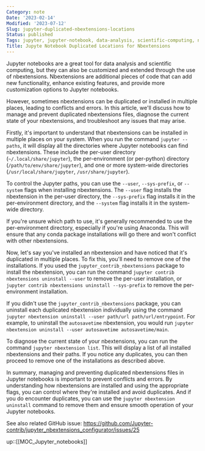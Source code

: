 ```yaml
---
Category: note
Date: '2023-02-14'
Modified: '2023-07-12'
Slug: jupyter-duplicated-nbextensions-locations
Status: published
Tags: jupyter, jupyter-notebook, data-analysis, scientific-computing, nbextensions, customization, duplicates, diagnose, paths, per-user-directory, per-environment-directory, system-wide-directories, Anaconda, conda-package, jupyter_contrib_nbextensions
Title: Jupyte Notebook Duplicated Locations for Nbextensions
---
```


Jupyter notebooks are a great tool for data analysis and scientific computing, but they can also be customized and extended through the use of nbextensions. Nbextensions are additional pieces of code that can add new functionality, enhance existing features, and provide more customization options to Jupyter notebooks.

However, sometimes nbextensions can be duplicated or installed in multiple places, leading to conflicts and errors. In this article, we'll discuss how to manage and prevent duplicated nbextensions files, diagnose the current state of your nbextensions, and troubleshoot any issues that may arise.

Firstly, it's important to understand that nbextensions can be installed in multiple places on your system. When you run the command `jupyter --paths`, it will display all the directories where Jupyter notebooks can find nbextensions. These include the per-user directory (`~/.local/share/jupyter`), the per-environment (or per-python) directory (`/path/to/env/share/jupyter`), and one or more system-wide directories (`/usr/local/share/jupyter`, `/usr/share/jupyter`).

To control the Jupyter paths, you can use the `--user`, `--sys-prefix`, or `--system` flags when installing nbextensions. The `--user` flag installs the nbextension in the per-user directory, the `--sys-prefix` flag installs it in the per-environment directory, and the `--system` flag installs it in the system-wide directory.

If you're unsure which path to use, it's generally recommended to use the per-environment directory, especially if you're using Anaconda. This will ensure that any conda package installations will go there and won't conflict with other nbextensions.

Now, let's say you've installed an nbextension and have noticed that it's duplicated in multiple places. To fix this, you'll need to remove one of the installations. If you used the `jupyter_contrib_nbextensions` package to install the nbextension, you can run the command `jupyter contrib nbextensions uninstall --user` to remove the per-user installation, or `jupyter contrib nbextensions uninstall --sys-prefix` to remove the per-environment installation.

If you didn't use the `jupyter_contrib_nbextensions` package, you can uninstall each duplicated nbextension individually using the command `jupyter nbextension uninstall --user path/url path/url/entrypoint`. For example, to uninstall the `autosavetime` nbextension, you would run `jupyter nbextension uninstall --user autosavetime autosavetime/main`.

To diagnose the current state of your nbextensions, you can run the command `jupyter nbextension list`. This will display a list of all installed nbextensions and their paths. If you notice any duplicates, you can then proceed to remove one of the installations as described above.

In summary, managing and preventing duplicated nbextensions files in Jupyter notebooks is important to prevent conflicts and errors. By understanding how nbextensions are installed and using the appropriate flags, you can control where they're installed and avoid duplicates. And if you do encounter duplicates, you can use the `jupyter nbextension uninstall` command to remove them and ensure smooth operation of your Jupyter notebooks.

See also related GitHub issue: <https://github.com/Jupyter-contrib/jupyter_nbextensions_configurator/issues/25>

up::[[MOC_Jupyter_notebooks]]
